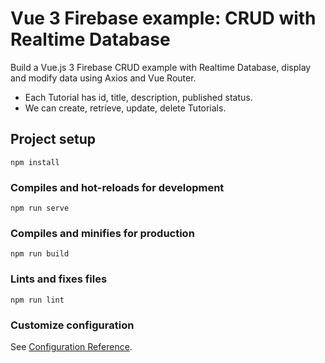 # Vue 3 Firebase example: CRUD with Realtime Database

Build a Vue.js 3 Firebase CRUD example with Realtime Database, display and modify data using Axios and Vue Router.
- Each Tutorial has id, title, description, published status.
- We can create, retrieve, update, delete Tutorials.


## Project setup
```
npm install
```

### Compiles and hot-reloads for development
```
npm run serve
```

### Compiles and minifies for production
```
npm run build
```

### Lints and fixes files
```
npm run lint
```

### Customize configuration
See [Configuration Reference](https://cli.vuejs.org/config/).

